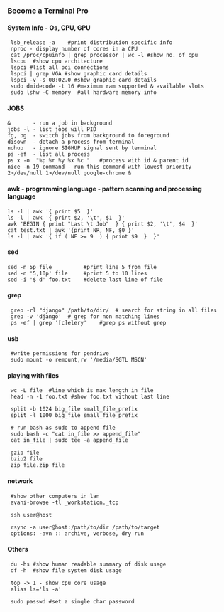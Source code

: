 ### Become a Terminal Pro ##


#### System Info - Os, CPU, GPU

     lsb_release -a    #print distribution specific info
     nproc - display number of cores in a CPU
     cat /proc/cpuinfo | grep processor | wc -l #show no. of cpu 
     lscpu  #show cpu architecture 
     lspci #list all pci connections
     lspci | grep VGA #show graphic card details 
     lspci -v -s 00:02.0 #show graphic card details
     sudo dmidecode -t 16 #maximum ram supported & available slots
     sudo lshw -C memory  #all hardware memory info

              
#### JOBS

    &       - run a job in background
    jobs -l - list jobs will PID
    fg, bg  - switch jobs from background to foreground
    disown  - detach a process from terminal
    nohup   - ignore SIGHUP signal sent by terminal
    ps -ef  - list all process
    ps x -o  "%p %r %y %x %c "   #process with id & parent id
    nice -n 19 command - run this command with lowest priority
    2>/dev/null 1>/dev/null google-chrome &


#### awk - programming language - pattern scanning and processing language

    ls -l | awk '{ print $5  }'
    ls -l | awk '{ print $2, '\t', $1  }'
    awk 'BEGIN { print "Last \t Job"  } { print $2, '\t', $4  }'
    cat test.txt | awk '{print NR, NF, $0 }'
    ls -l | awk '{ if ( NF >= 9  ) { print $9  }  }'


#### sed
    
    sed -n 5p file          #print line 5 from file
    sed -n '5,10p' file     #print 5 to 10 lines 
    sed -i '$ d' foo.txt    #delete last line of file
    

#### grep
     
     grep -rl "django" /path/to/dir/  # search for string in all files
     grep -v 'django'  # grep for non matching lines
     ps -ef | grep '[c]elery'    #grep ps without grep


#### usb

     #write permissions for pendrive
     sudo mount -o remount,rw '/media/SGTL MSCN'


#### playing with files

     wc -L file  #line which is max length in file
     head -n -1 foo.txt #show foo.txt without last line

     split -b 1024 big_file small_file_prefix
     split -l 1000 big_file small_file_prefix

     # run bash as sudo to append file
     sudo bash -c "cat in_file >> append_file"
     cat in_file | sudo tee -a append_file

     gzip file
     bzip2 file
     zip file.zip file
     

#### network

     #show other computers in lan
     avahi-browse -tl _workstation._tcp

     ssh user@host

     rsync -a user@host:/path/to/dir /path/to/target
     options: -avn :: archive, verbose, dry run
              
              
#### Others

     du -hs #show human readable summary of disk usage
     df -h  #show file system disk usage

     top -> 1 - show cpu core usage
     alias ls='ls -a'

     sudo passwd #set a single char password 


